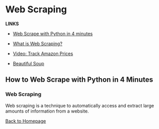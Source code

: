 # Web Scraping

**LINKS**

- [Web Scrape with Python in 4 minutes](https://towardsdatascience.com/how-to-web-scrape-with-python-in-4-minutes-bc49186a8460)
- [What is Web Scraping?](https://en.wikipedia.org/wiki/Web_scraping)

- [Video: Track Amazon Prices](https://www.youtube.com/watch?v=Bg9r_yLk7VY)
- [Beautiful Soup](https://www.crummy.com/software/BeautifulSoup/)

## How to Web Scrape with Python in 4 Minutes

### Web Scraping

Web scraping is a technique to automatically access and extract large amounts of information from a website.

[Back to Homepage](https://ashcaz.github.io/reading-notes)
